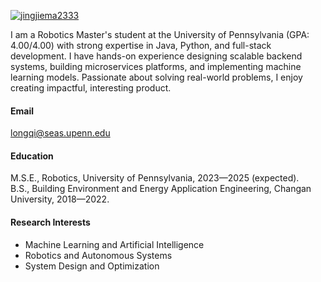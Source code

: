

<!--https://shields.io/badges在这创建图标--> 
[![jingjiema2333](https://img.shields.io/badge/Longqi-github-blue
)](https://github.com/standardcl27)

I am a Robotics Master's student at the University of Pennsylvania (GPA: 4.00/4.00) with strong expertise in Java, Python, and full-stack development. I have hands-on experience designing scalable backend systems, building microservices platforms, and implementing machine learning models. Passionate about solving real-world problems, I enjoy creating impactful, interesting product.

#### Email
longqi@seas.upenn.edu

#### Education
M.S.E., Robotics, University of Pennsylvania, 2023—2025 (expected).  
B.S., Building Environment and Energy Application Engineering, Changan University, 2018—2022.  

#### Research Interests
- Machine Learning and Artificial Intelligence  
- Robotics and Autonomous Systems  
- System Design and Optimization

